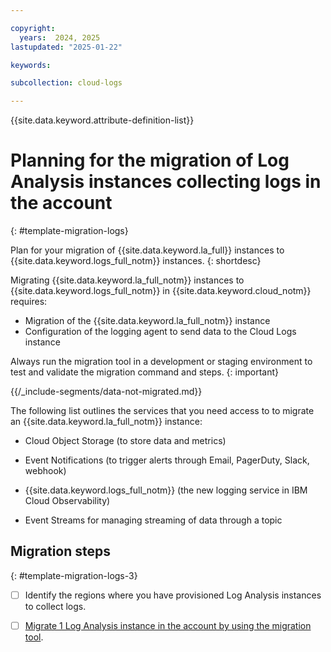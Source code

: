 ```yaml
---

copyright:
  years:  2024, 2025
lastupdated: "2025-01-22"

keywords:

subcollection: cloud-logs

---
```


{{site.data.keyword.attribute-definition-list}}

# Planning for the migration of Log Analysis instances collecting logs in the account
{: #template-migration-logs}

Plan for your migration of {{site.data.keyword.la_full}} instances to {{site.data.keyword.logs_full_notm}} instances.
{: shortdesc}


Migrating {{site.data.keyword.la_full_notm}} instances to {{site.data.keyword.logs_full_notm}} in {{site.data.keyword.cloud_notm}} requires:
- Migration of the {{site.data.keyword.la_full_notm}} instance
- Configuration of the logging agent to send data to the Cloud Logs instance


Always run the migration tool in a development or staging environment to test and validate the migration command and steps.
{: important}


{{/_include-segments/data-not-migrated.md}}


The following list outlines the services that you need access to to migrate an {{site.data.keyword.la_full_notm}} instance:

- Cloud Object Storage (to store data and metrics)

- Event Notifications (to trigger alerts through Email, PagerDuty, Slack, webhook)

- {{site.data.keyword.logs_full_notm}} (the new logging service in IBM Cloud Observability)

- Event Streams for managing streaming of data through a topic 



## Migration steps
{: #template-migration-logs-3}

- [ ] Identify the regions where you have provisioned Log Analysis instances to collect logs.

- [ ] [Migrate 1 Log Analysis instance in the account by using the migration tool](/docs/cloud-logs?topic=cloud-logs-migration-tutorial-la).
